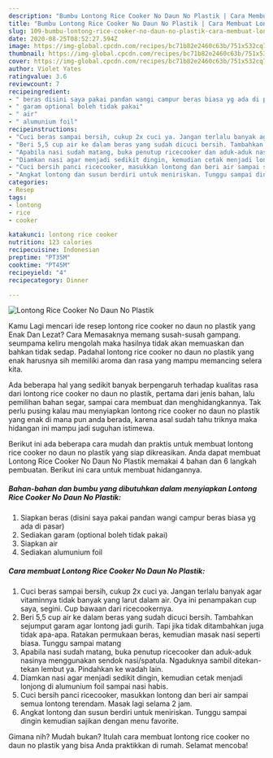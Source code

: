 ```yaml
---
description: "Bumbu Lontong Rice Cooker No Daun No Plastik | Cara Membuat Lontong Rice Cooker No Daun No Plastik Yang Sedap"
title: "Bumbu Lontong Rice Cooker No Daun No Plastik | Cara Membuat Lontong Rice Cooker No Daun No Plastik Yang Sedap"
slug: 109-bumbu-lontong-rice-cooker-no-daun-no-plastik-cara-membuat-lontong-rice-cooker-no-daun-no-plastik-yang-sedap
date: 2020-08-25T08:52:27.594Z
image: https://img-global.cpcdn.com/recipes/bc71b82e2460c63b/751x532cq70/lontong-rice-cooker-no-daun-no-plastik-foto-resep-utama.jpg
thumbnail: https://img-global.cpcdn.com/recipes/bc71b82e2460c63b/751x532cq70/lontong-rice-cooker-no-daun-no-plastik-foto-resep-utama.jpg
cover: https://img-global.cpcdn.com/recipes/bc71b82e2460c63b/751x532cq70/lontong-rice-cooker-no-daun-no-plastik-foto-resep-utama.jpg
author: Violet Yates
ratingvalue: 3.6
reviewcount: 7
recipeingredient:
- " beras disini saya pakai pandan wangi campur beras biasa yg ada di pasar"
- " garam optional boleh tidak pakai"
- " air"
- " alumunium foil"
recipeinstructions:
- "Cuci beras sampai bersih, cukup 2x cuci ya. Jangan terlalu banyak agar vitaminnya tidak banyak yang larut dalam air. Oya ini penampakan cup saya, segini. Cup bawaan dari ricecookernya."
- "Beri 5,5 cup air ke dalam beras yang sudah dicuci bersih. Tambahkan sejumput garam agar lontong jadi gurih. Tapi jika tidak ditambahkan juga tidak apa-apa. Ratakan permukaan beras, kemudian masak nasi seperti biasa. Tunggu sampai matang"
- "Apabila nasi sudah matang, buka penutup ricecooker dan aduk-aduk nasinya menggunakan sendok nasi/spatula. Ngaduknya sambil ditekan-tekan lembut ya. Pindahkan ke wadah lain."
- "Diamkan nasi agar menjadi sedikit dingin, kemudian cetak menjadi lonjong di alumunium foil sampai nasi habis."
- "Cuci bersih panci ricecooker, masukkan lontong dan beri air sampai semua lontong terendam. Masak lagi selama 2 jam."
- "Angkat lontong dan susun berdiri untuk meniriskan. Tunggu sampai dingin kemudian sajikan dengan menu favorite."
categories:
- Resep
tags:
- lontong
- rice
- cooker

katakunci: lontong rice cooker 
nutrition: 123 calories
recipecuisine: Indonesian
preptime: "PT35M"
cooktime: "PT45M"
recipeyield: "4"
recipecategory: Dinner

---
```



![Lontong Rice Cooker No Daun No Plastik](https://img-global.cpcdn.com/recipes/bc71b82e2460c63b/751x532cq70/lontong-rice-cooker-no-daun-no-plastik-foto-resep-utama.jpg)

Kamu Lagi mencari ide resep lontong rice cooker no daun no plastik yang Enak Dan Lezat? Cara Memasaknya memang susah-susah gampang. seumpama keliru mengolah maka hasilnya tidak akan memuaskan dan bahkan tidak sedap. Padahal lontong rice cooker no daun no plastik yang enak harusnya sih memiliki aroma dan rasa yang mampu memancing selera kita.

Ada beberapa hal yang sedikit banyak berpengaruh terhadap kualitas rasa dari lontong rice cooker no daun no plastik, pertama dari jenis bahan, lalu pemilihan bahan segar, sampai cara membuat dan menghidangkannya. Tak perlu pusing kalau mau menyiapkan lontong rice cooker no daun no plastik yang enak di mana pun anda berada, karena asal sudah tahu triknya maka hidangan ini mampu jadi suguhan istimewa.




Berikut ini ada beberapa cara mudah dan praktis untuk membuat lontong rice cooker no daun no plastik yang siap dikreasikan. Anda dapat membuat Lontong Rice Cooker No Daun No Plastik memakai 4 bahan dan 6 langkah pembuatan. Berikut ini cara untuk membuat hidangannya.

<!--inarticleads1-->

##### Bahan-bahan dan bumbu yang dibutuhkan dalam menyiapkan Lontong Rice Cooker No Daun No Plastik:

1. Siapkan  beras (disini saya pakai pandan wangi campur beras biasa yg ada di pasar)
1. Sediakan  garam (optional boleh tidak pakai)
1. Siapkan  air
1. Sediakan  alumunium foil




<!--inarticleads2-->

##### Cara membuat Lontong Rice Cooker No Daun No Plastik:

1. Cuci beras sampai bersih, cukup 2x cuci ya. Jangan terlalu banyak agar vitaminnya tidak banyak yang larut dalam air. Oya ini penampakan cup saya, segini. Cup bawaan dari ricecookernya.
1. Beri 5,5 cup air ke dalam beras yang sudah dicuci bersih. Tambahkan sejumput garam agar lontong jadi gurih. Tapi jika tidak ditambahkan juga tidak apa-apa. Ratakan permukaan beras, kemudian masak nasi seperti biasa. Tunggu sampai matang
1. Apabila nasi sudah matang, buka penutup ricecooker dan aduk-aduk nasinya menggunakan sendok nasi/spatula. Ngaduknya sambil ditekan-tekan lembut ya. Pindahkan ke wadah lain.
1. Diamkan nasi agar menjadi sedikit dingin, kemudian cetak menjadi lonjong di alumunium foil sampai nasi habis.
1. Cuci bersih panci ricecooker, masukkan lontong dan beri air sampai semua lontong terendam. Masak lagi selama 2 jam.
1. Angkat lontong dan susun berdiri untuk meniriskan. Tunggu sampai dingin kemudian sajikan dengan menu favorite.




Gimana nih? Mudah bukan? Itulah cara membuat lontong rice cooker no daun no plastik yang bisa Anda praktikkan di rumah. Selamat mencoba!
